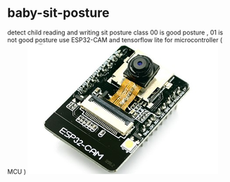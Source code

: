 # baby-sit-posture
detect child reading and writing sit posture 
class 00 is good posture , 01 is not good posture 
use ESP32-CAM and tensorflow lite for microcontroller ( MCU )
![alt_text](https://github.com/richardchiujang/baby-sit-posture/blob/main/esp32cam2022-12-28%20154945.jpg)

